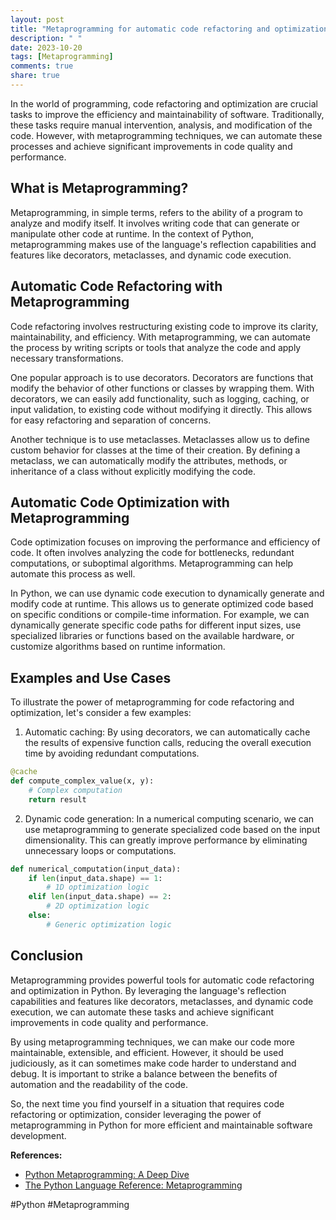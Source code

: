 ```yaml
---
layout: post
title: "Metaprogramming for automatic code refactoring and optimization in Python"
description: " "
date: 2023-10-20
tags: [Metaprogramming]
comments: true
share: true
---
```


In the world of programming, code refactoring and optimization are crucial tasks to improve the efficiency and maintainability of software. Traditionally, these tasks require manual intervention, analysis, and modification of the code. However, with metaprogramming techniques, we can automate these processes and achieve significant improvements in code quality and performance.

## What is Metaprogramming?

Metaprogramming, in simple terms, refers to the ability of a program to analyze and modify itself. It involves writing code that can generate or manipulate other code at runtime. In the context of Python, metaprogramming makes use of the language's reflection capabilities and features like decorators, metaclasses, and dynamic code execution.

## Automatic Code Refactoring with Metaprogramming

Code refactoring involves restructuring existing code to improve its clarity, maintainability, and efficiency. With metaprogramming, we can automate the process by writing scripts or tools that analyze the code and apply necessary transformations.

One popular approach is to use decorators. Decorators are functions that modify the behavior of other functions or classes by wrapping them. With decorators, we can easily add functionality, such as logging, caching, or input validation, to existing code without modifying it directly. This allows for easy refactoring and separation of concerns.

Another technique is to use metaclasses. Metaclasses allow us to define custom behavior for classes at the time of their creation. By defining a metaclass, we can automatically modify the attributes, methods, or inheritance of a class without explicitly modifying the code.

## Automatic Code Optimization with Metaprogramming

Code optimization focuses on improving the performance and efficiency of code. It often involves analyzing the code for bottlenecks, redundant computations, or suboptimal algorithms. Metaprogramming can help automate this process as well.

In Python, we can use dynamic code execution to dynamically generate and modify code at runtime. This allows us to generate optimized code based on specific conditions or compile-time information. For example, we can dynamically generate specific code paths for different input sizes, use specialized libraries or functions based on the available hardware, or customize algorithms based on runtime information.

## Examples and Use Cases

To illustrate the power of metaprogramming for code refactoring and optimization, let's consider a few examples:

1. Automatic caching: By using decorators, we can automatically cache the results of expensive function calls, reducing the overall execution time by avoiding redundant computations.

```python
@cache
def compute_complex_value(x, y):
    # Complex computation
    return result
```

2. Dynamic code generation: In a numerical computing scenario, we can use metaprogramming to generate specialized code based on the input dimensionality. This can greatly improve performance by eliminating unnecessary loops or computations.

```python
def numerical_computation(input_data):
    if len(input_data.shape) == 1:
        # 1D optimization logic
    elif len(input_data.shape) == 2:
        # 2D optimization logic
    else:
        # Generic optimization logic
```

## Conclusion

Metaprogramming provides powerful tools for automatic code refactoring and optimization in Python. By leveraging the language's reflection capabilities and features like decorators, metaclasses, and dynamic code execution, we can automate these tasks and achieve significant improvements in code quality and performance.

By using metaprogramming techniques, we can make our code more maintainable, extensible, and efficient. However, it should be used judiciously, as it can sometimes make code harder to understand and debug. It is important to strike a balance between the benefits of automation and the readability of the code.

So, the next time you find yourself in a situation that requires code refactoring or optimization, consider leveraging the power of metaprogramming in Python for more efficient and maintainable software development.

**References:**

- [Python Metaprogramming: A Deep Dive](https://realpython.com/python-metaprogramming/)
- [The Python Language Reference: Metaprogramming](https://docs.python.org/3/reference/metaprogramming.html)

#Python #Metaprogramming